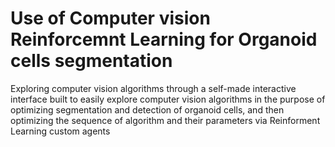# Use of Computer vision Reinforcemnt Learning for Organoid cells segmentation
Exploring computer vision algorithms through a self-made interactive interface built to easily explore computer vision algorithms in the purpose of optimizing segmentation and detection of organoid cells, and then optimizing the sequence of algorithm and their parameters via Reinforment Learning custom agents
